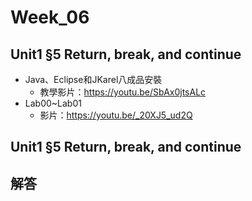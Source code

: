 # Week_06

## Unit1 §5 Return, break, and continue
   * Java、Eclipse和JKarel八成品安裝
      * 教學影片：https://youtu.be/SbAx0jtsALc
   * Lab00~Lab01
      * 影片：https://youtu.be/_20XJ5_ud2Q
## Unit1 §5 Return, break, and continue

## 解答
<!--
  * Lab 解答影片
      * Lab00 Ans：https://youtu.be/TnicxohFT5o
      * Lab0 Ans：https://youtu.be/9_czB2AxUv4
-->
